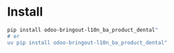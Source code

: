 # Install

```bash
pip install odoo-bringout-l10n_ba_product_dental"
# or
uv pip install odoo-bringout-l10n_ba_product_dental"
```
